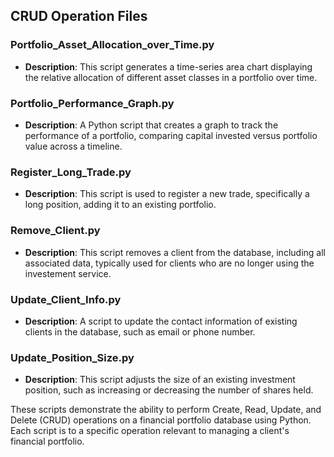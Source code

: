 ## CRUD Operation Files

### Portfolio_Asset_Allocation_over_Time.py
- **Description**: This script generates a time-series area chart displaying the relative allocation of different asset classes in a portfolio over time.

### Portfolio_Performance_Graph.py
- **Description**: A Python script that creates a graph to track the performance of a portfolio, comparing capital invested versus portfolio value across a timeline.

### Register_Long_Trade.py
- **Description**: This script is used to register a new trade, specifically a long position, adding it to an existing portfolio.

### Remove_Client.py
- **Description**: This script removes a client from the database, including all associated data, typically used for clients who are no longer using the investement service.

### Update_Client_Info.py
- **Description**: A script to update the contact information of existing clients in the database, such as email or phone number.

### Update_Position_Size.py
- **Description**: This script adjusts the size of an existing investment position, such as increasing or decreasing the number of shares held.

These scripts demonstrate the ability to perform Create, Read, Update, and Delete (CRUD) operations on a financial portfolio database using Python. Each script is to a specific operation relevant to managing a client's financial portfolio.
